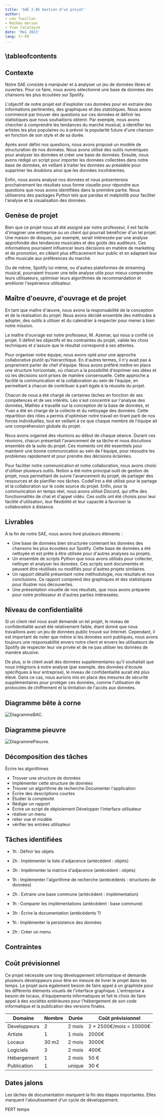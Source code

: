 ```yaml
---
title: 'SAÉ 2.05 Gestion d’un projet'
author:
- Léo Tuaillon
- Mathéo Hersan
- Yvan Calatayud
date: 'Mai 2023'
lang: fr-FR
...
```


\tableofcontents
-----------
Contexte
----------

Notre SAE consiste à manipuler et à analyser un jeu de données libres et ouvertes. Pour ce faire, nous avons sélectionné une base de données des chansons les plus écoutées sur Spotify.

L'objectif de notre projet est d'exploiter ces données pour en extraire des informations pertinentes, des graphiques et des statistiques. Nous avons commencé par trouver des questions sur ces données et définir les statistiques que nous souhaitions obtenir. Par exemple, nous avons chercher à comprendre les tendances du marché musical, à identifier les artistes les plus populaires ou à prévoir la popularité future d'une chanson en fonction de son style et de sa durée.

Après avoir défini nos questions, nous avons proposé un modèle de structuration de nos données. Nous avons utilisé des outils numériques pour analyser les données et créer une base de données. Ensuite, nous avons rédigé un script pour importer les données collectées dans notre base de données, en veillant à traiter les données au préalable pour supprimer les doublons ainsi que les données incohérentes.

Enfin, nous avons analysé nos données et nous présenterons prochainement les résultats sous forme visuelle pour répondre aux questions que nous avons identifiées dans la première partie. Nous utiliserons des packages Python tels que pandas et matplotlib pour faciliter l'analyse et la visualisation des données.

Genèse de projet
---------
Bien que ce projet nous ait été assigné par notre professeur, il est facile d'imaginer une entreprise ou un client qui pourrait bénéficier d'un tel projet. Une maison de disques, par exemple, serait intéressée par une analyse approfondie des tendances musicales et des goûts des auditeurs. Ces informations pourraient influencer leurs décisions en matière de marketing et de promotion, en ciblant plus efficacement leur public et en adaptant leur offre musicale aux préférences du marché.

Ou de même, Spotify lui-même, ou d'autres plateformes de streaming musical, pourraient trouver une telle analyse utile pour mieux comprendre leurs utilisateurs, optimiser leurs algorithmes de recommandation et améliorer l'expérience utilisateur.

Maître d'oeuvre, d'ouvrage et de projet
---------

En tant que maître d'œuvre, nous avons la responsabilité de la conception et de la réalisation du projet. Nous avons décidé ensemble des méthodes à adopter, des outils à utiliser et du calendrier à respecter pour mener à bien notre mission.

Le maître d'ouvrage est notre professeur, M. Azemar, qui nous a confié ce projet. Il définit les objectifs et les contraintes du projet, valide les choix techniques et s'assure que le résultat correspond à ses attentes.

Pour organiser notre équipe, nous avons opté pour une approche collaborative plutôt qu'hierarchique. En d'autres termes, il n'y avait pas à proprement parler de chef d'équipe. Nous avons préféré mettre en place une structure horizontale, où chacun a la possibilité d'exprimer ses idées et où les décisions sont prises de manière consensuelle. Cette approche a facilité la communication et la collaboration au sein de l'équipe, en permettant à chacun de contribuer à part égale à la réussite du projet.

Chacun de nous a été chargé de certaines tâches en fonction de ses compétences et de ses intérêts. Léo s'est concentré sur l'analyse des données, Mathéo a travaillé sur la conception de la base de données, et Yvan a été en charge de la collecte et du nettoyage des données. Cette répartition des rôles a permis d'optimiser notre travail en tirant parti de nos forces individuelles, tout en veillant à ce que chaque membre de l'équipe ait une compréhension globale du projet.

Nous avons organisé des réunions au début de chaque séance. Durant ces réunions, chacun présentait l'avancement de sa tâche et nous discutions ensemble de la suite du projet. Ces moments ont été essentiels pour maintenir une bonne communication au sein de l'équipe, pour résoudre les problèmes rapidement et pour prendre des décisions éclairées.

Pour faciliter notre communication et notre collaboration, nous avons choisi d'utiliser plusieurs outils. Notion a été notre principal outil de gestion de projet, nous permettant de suivre l'avancement du projet, de partager des ressources et de planifier nos tâches. CodeFirst a été utilisé pour le partage et la collaboration sur le code source du projet. Enfin, pour la communication en temps réel, nous avons utilisé Discord, qui offre des fonctionnalités de chat et d'appel vidéo. Ces outils ont été choisis pour leur facilité d'utilisation, leur flexibilité et leur capacité à favoriser la collaboration à distance.



Livrables
-----------------------------

À la fin de notre SAE, nous avons livré plusieurs éléments :

- Une base de données bien structurée contenant les données des chansons les plus écoutées sur Spotify. Cette base de données a été nettoyée et est prête à être utilisée pour d'autres analyses ou projets.
- Un ensemble de scripts Python que nous avons utilisés pour collecter, nettoyer et analyser les données. Ces scripts sont documentés et peuvent être réutilisés ou modifiés pour d'autres projets similaires.
- Un rapport détaillé présentant notre méthodologie, nos résultats et nos conclusions. Ce rapport comprend des graphiques et des statistiques pour illustrer nos découvertes.
- Une présentation visuelle de nos résultats, que nous avons préparée pour notre professeur et d'autres parties intéressées.

Niveau de confidentialité
-------------------------

Si un client réel nous avait demandé un tel projet, le niveau de confidentialité aurait été relativement faible, étant donné que nous travaillons avec un jeu de données public trouvé sur Internet. Cependant, il est important de noter que même si les données sont publiques, nous avons toujours une responsabilité envers notre client et envers les utilisateurs de Spotify de respecter leur vie privée et de ne pas utiliser les données de manière abusive.

De plus, si le client avait des données supplémentaires qu'il souhaitait que nous intégrions à notre analyse (par exemple, des données d'écoute spécifiques à leur entreprise), le niveau de confidentialité aurait été plus élevé. Dans ce cas, nous aurions mis en place des mesures de sécurité supplémentaires pour protéger ces données, comme l'utilisation de protocoles de chiffrement et la limitation de l'accès aux données.

Diagramme bête à corne
----------------------

![DiagrammeBAC](DiagrammeBeteACorne "Diagramme bête à corne").

Diagramme pieuvre
----------------------

![DiagrammePieuvre](DiagrammePieuvre.png "Diagramme Pieuvre").


Décomposition des tâches
------------------------

Écrire les algorithmes
- Trouver une structure de données
- Implémenter cette structure de données
- Trouver un algorithme de recherche
Documenter l'application
- Écrire des descriptions courtes
- Étudier la complexité
- Rédiger un rapport
- Écrire un script de déploiement
Développer l'interface utilisateur
- réaliser un menu
- relier vue et modèle
- vérifier les entrées utilisateur

Tâches identifiées
------------------

- 1h : Définir les objets
- 2h : Implémenter la liste d'adjacence (antécédent : objets)
- 3h : Implémenter la matrice d'adjacence (antécédent : objets)
- 1h : Implémenter l'algorithme de recherche (antécédents : structures de données)
- 2h : Extraire une base commune (antécédent : implémentation)
- 1h : Comparer les implémentations (antécédent : base commune)
- 3h : Écrire la documentation (antécédents ?)

- 1h : Implémenter la persistence des données
- 2h : Créer un menu

Contraintes
-----------

Coût prévisionnel
-----------------

Ce projet nécessite une long développement informatique et demande plusieurs développeurs pour être en mesure de livrer le projet dans les temps. Le projet aura également besoin de faire appel à un graphiste pour les différents éléments visuels de l'interface graphique. L'entreprise a besoin de locaux, d'équipements informatiques et fait le choix de faire appel à des sociétés extérieures pour l'hébergement de son code informatique et la publication des versions finales.

|Domaine|Nombre|Durée|Coût prévisionnel|
|----|--|--|----|
|Developpeurs|2|2 mois|2 × 2500€/mois = 10000€|
|Artiste|1|1 mois|2000€|
|Locaux|30 m2|2 mois|3000€|
|Logiciels|3|2 mois|400€|
|Hébergement|1|2 mois|50 €|
|Publication|1|unique|30 €|

Dates jalons
------------

Les tâches de documentation marquent la fin des étapes importantes. Elles marquent l'aboutissement d'un cycle de développement.

PERT temps
